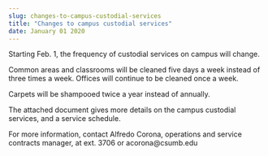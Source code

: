 ```yaml
---
slug: changes-to-campus-custodial-services
title: "Changes to campus custodial services"
date: January 01 2020
---
```


<p>Starting Feb. 1, the frequency of custodial services on campus will change.
</p><p>Common areas and classrooms will be cleaned five days a week instead of three times a week. Offices will continue to be cleaned once a week.
</p><p>Carpets will be shampooed twice a year instead of annually.
</p><p>The attached document gives more details on the campus custodial services, and a service schedule.
</p><p>For more information, contact Alfredo Corona, operations and service contracts manager, at ext. 3706 or acorona@csumb.edu
</p>
